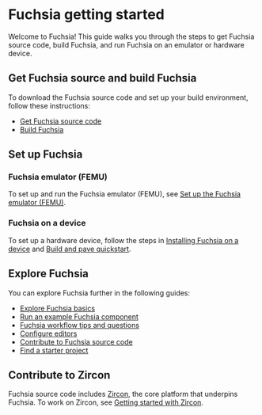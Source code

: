 # Fuchsia getting started

Welcome to Fuchsia! This guide walks you through the steps to get Fuchsia source code,
build Fuchsia, and run Fuchsia on an emulator or hardware device.

## Get Fuchsia source and build Fuchsia

To download the Fuchsia source code and set up your build environment, follow
these instructions:

 * [Get Fuchsia source code](/docs/get-started/get_fuchsia_source.md)
 * [Build Fuchsia](/docs/get-started/build_fuchsia.md)

## Set up Fuchsia 

### Fuchsia emulator (FEMU)

To set up and run the Fuchsia emulator (FEMU), see
[Set up the Fuchsia emulator (FEMU)](/docs/get-started/set_up_femu.md).

### Fuchsia on a device

To set up a hardware device, follow the steps in
[Installing Fuchsia on a device](/docs/development/hardware/paving.md)
and [Build and pave quickstart](/docs/development/build/build_and_pave_quickstart.md).

## Explore Fuchsia

You can explore Fuchsia further in the following guides:

 *   [Explore Fuchsia basics](/docs/get-started/explore_fuchsia.md)
 *   [Run an example Fuchsia component](/docs/development/run/run-examples.md)
 *   [Fuchsia workflow tips and questions](/docs/development/source_code/workflow_tips_and_faq.md)
 *   [Configure editors](/docs/development/editors/)
 *   [Contribute to Fuchsia source code](/docs/development/source_code/contribute_changes.md)
 *   [Find a starter project](/docs/contribute/open_projects/)

## Contribute to Zircon

Fuchsia source code includes [Zircon](/docs/concepts/kernel/README.md), the core platform
that underpins Fuchsia. To work on Zircon, see
[Getting started with Zircon](/docs/development/kernel/getting_started.md).

